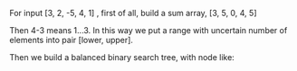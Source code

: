 
For input [3, 2, -5, 4, 1] , first of all, build a sum array,  [3, 5, 0, 4, 5]  

Then 4-3 means 1...3.    In this way we put a range with uncertain number of elements into pair [lower, upper].   

Then we build a balanced binary search tree, with node like: 